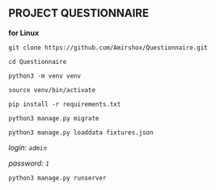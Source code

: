 ## PROJECT QUESTIONNAIRE

**for Linux**

`git clone https://github.com/Amirshox/Questionnaire.git`

`cd Questionnaire`

`python3 -m venv venv`

`source venv/bin/activate`

`pip install -r requirements.txt`

`python3 manage.py migrate`

`python3 manage.py loaddata fixtures.json`

_login: `admin`_

_password: `1`_

`python3 manage.py runserver`